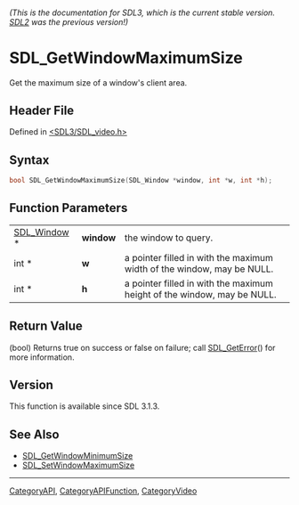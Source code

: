 ###### (This is the documentation for SDL3, which is the current stable version. [SDL2](https://wiki.libsdl.org/SDL2/) was the previous version!)
# SDL_GetWindowMaximumSize

Get the maximum size of a window's client area.

## Header File

Defined in [<SDL3/SDL_video.h>](https://github.com/libsdl-org/SDL/blob/main/include/SDL3/SDL_video.h)

## Syntax

```c
bool SDL_GetWindowMaximumSize(SDL_Window *window, int *w, int *h);
```

## Function Parameters

|                            |            |                                                                         |
| -------------------------- | ---------- | ----------------------------------------------------------------------- |
| [SDL_Window](SDL_Window) * | **window** | the window to query.                                                    |
| int *                      | **w**      | a pointer filled in with the maximum width of the window, may be NULL.  |
| int *                      | **h**      | a pointer filled in with the maximum height of the window, may be NULL. |

## Return Value

(bool) Returns true on success or false on failure; call
[SDL_GetError](SDL_GetError)() for more information.

## Version

This function is available since SDL 3.1.3.

## See Also

- [SDL_GetWindowMinimumSize](SDL_GetWindowMinimumSize)
- [SDL_SetWindowMaximumSize](SDL_SetWindowMaximumSize)

----
[CategoryAPI](CategoryAPI), [CategoryAPIFunction](CategoryAPIFunction), [CategoryVideo](CategoryVideo)


